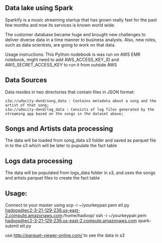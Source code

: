 ## Data lake using Spark
Sparkify is a music streaming startup that has grown really fast for the past few months and now its services is known world wide.

The customer database became huge and brought new challenges to deliver diverse data in a time manner to business analysts. Also, new roles, such as data scientists, are going to work on that data.

Usage instructions:
This Python nodebook is was run on AWS EMR notebook, might need to add AWS_ACCESS_KEY_ID and AWS_SECRET_ACCESS_KEY
to run it from outside AWS

## Data Sources

Data resides in two directories that contain files in JSON format:

    s3a://udacity-dend/song_data : Contains metadata about a song and the artist of that song;
    s3a://udacity-dend/log_data : Consists of log files generated by the streaming app based on the songs in the dataset above;
    
## Songs and Artists data processing
The data will be loaded from song_data s3 folder and saved as parquet file in to the s3 which will be later to pupulate the fact table

## Logs data processing

The data will be populated from logs_data folder in s3, and uses the songs and artists parquet files to create the fact table

## Usage:
Connect to your master using
scp -i ~/yourkeypair.pem etl.py  hadoop@ec2-3-21-129-236.us-east-2.compute.amazonaws.com:/home/hadoop/
ssh -i ~/yourkeypair.pem hadoop@ec2-3-21-129-236.us-east-2.compute.amazonaws.com
spark-submit etl.py

use http://parquet-viewer-online.com/ to see the data in s3